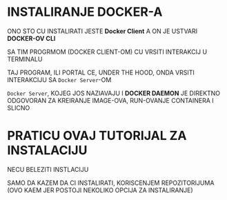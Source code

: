 # INSTALIRANJE DOCKER-A

ONO STO CU INSTALIRATI JESTE **Docker Client** A ON JE USTVARI **DOCKER-OV CLI**

SA TIM PROGRMOM (DOCKER CLIENT-OM) CU VRSITI INTERAKCIJ U TERMINALU

TAJ PROGRAM, ILI PORTAL CE, UNDER THE HOOD, ONDA VRSITI INTERAKCIJU SA `Docker Server`-OM

`Docker Server`, KOJEG JOS NAZIAVAJU I **DOCKER DAEMON** JE DIREKTNO ODGOVORAN ZA KREIRANJE IMAGE-OVA, RUN-OVANJE CONTAINERA I SLICNO

# PRATICU OVAJ TUTORIJAL ZA INSTALACIJU

NECU BELEZITI INSTLACIJU

SAMO DA KAZEM DA CI INSTALIRATI, KORISCENJEM REPOZITORIJUMA (OVO KAEM JER POSTOJI NEKOLIKO OPCIJA ZA INSTALIRANJE)